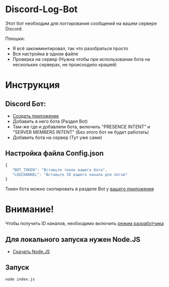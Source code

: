 # Discord-Log-Bot
Этот бот необходим для логгирования сообщений на вашем сервере Discord.

Плюшки:
 - Я всё закомментировал, так что разобраться просто
 - Вся настройка в одном файле
 - Проверка на сервер (Нужна чтобы при использовании бота на нескольких серверах, не происходило крашей)

# Инструкция

## Discord Бот:
 - [Создать приложение](https://discord.com/developers/applications)
 - Добавить в него бота (Раздел Bot)
 - Там-же где и добавляли бота, включить "PRESENCE INTENT" и "SERVER MEMBERS INTENT" (Без этого бот не будет работать)
 - Добавить бота на сервер (Тут уже сами)

## Настройка файла Config.json
 ```js
 {
    "BOT_TOKEN": "Вставьте токен вашего бота",
    "LOGCHANNEL": "Вставьте ID вашего канала для логов"
 }
 ```
 
 Токен бота можно скопировать в разделе Bot у [вашего приложения](https://discord.com/developers/applications)
 
 # Внимание!
 Чтобы получить ID каналов, необходимо включить [режим разработчика](https://discord.fandom.com/ru/wiki/Режим_разработчика)

## Для локального запуска нужен Node.JS
 - [Скачать Node.JS](https://nodejs.org/en/)

## Запуск
 ```sh
 node index.js
 ```
